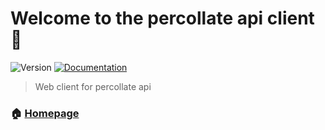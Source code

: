 # Welcome to the percollate api client 👋

<p>
  <img alt="Version" src="https://img.shields.io/badge/version-1.0.0-blue.svg?cacheSeconds=2592000" />
  <a href="https://github.com/yashha/percollate-api-client">
    <img alt="Documentation" src="https://img.shields.io/badge/documentation-yes-brightgreen.svg" target="_blank" />
  </a>
</p>

> Web client for percollate api

### 🏠 [Homepage](https://percollate-api-client.now.sh/)
